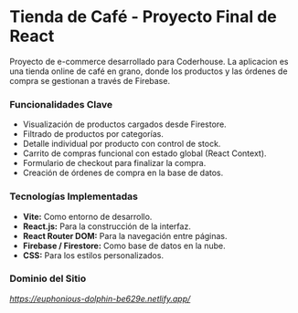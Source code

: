 # Tienda de Café - Proyecto Final de React

Proyecto de e-commerce desarrollado para Coderhouse. La aplicacion es una tienda online de café en grano, donde los productos y las órdenes de compra se gestionan a través de Firebase.

### Funcionalidades Clave

* Visualización de productos cargados desde Firestore.
* Filtrado de productos por categorías.
* Detalle individual por producto con control de stock.
* Carrito de compras funcional con estado global (React Context).
* Formulario de checkout para finalizar la compra.
* Creación de órdenes de compra en la base de datos.

### Tecnologías Implementadas

* **Vite:** Como entorno de desarrollo.
* **React.js:** Para la construcción de la interfaz.
* **React Router DOM:** Para la navegación entre páginas.
* **Firebase / Firestore:** Como base de datos en la nube.
* **CSS:** Para los estilos personalizados.

### Dominio del Sitio

*https://euphonious-dolphin-be629e.netlify.app/*